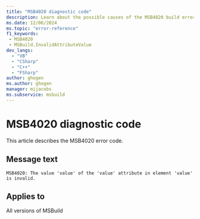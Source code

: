 ```yaml
---
title: "MSB4020 diagnostic code"
description: Learn about the possible causes of the MSB4020 build error, and get troubleshooting tips.
ms.date: 12/06/2024
ms.topic: "error-reference"
f1_keywords:
 - MSB4020
 - MSBuild.InvalidAttributeValue
dev_langs:
  - "VB"
  - "CSharp"
  - "C++"
  - "FSharp"
author: ghogen
ms.author: ghogen
manager: mijacobs
ms.subservice: msbuild
---
```


# MSB4020 diagnostic code

<!-- :::ErrorDefinitionDescription::: -->
<!-- :::editable-content name="introDescription"::: -->
This article describes the MSB4020 error code.
<!-- :::editable-content-end::: -->

## Message text

`MSB4020: The value 'value' of the 'value' attribute in element 'value' is invalid.`

<!-- :::editable-content name="postOutputDescription"::: -->
<!--
{StrBegin="MSB4020: "}UE: This is a generic message that is displayed when we find a project element with an incorrect value for one of its
    attributes e.g. <Import Project=""> -- the value of Project should not be an empty string.
-->
<!-- :::editable-content-end::: -->
<!-- :::ErrorDefinitionDescription-end::: -->

## Applies to

All versions of MSBuild
